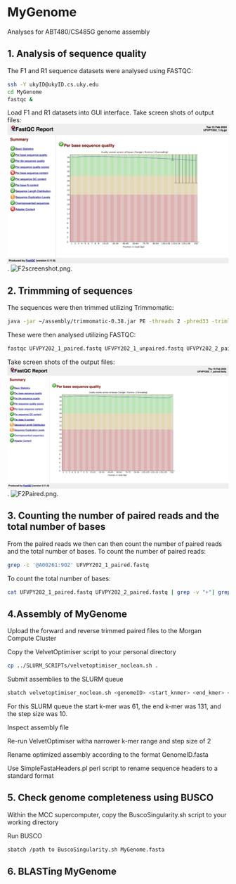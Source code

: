 # MyGenome
Analyses for ABT480/CS485G genome assembly

## 1. Analysis of sequence quality
The F1 and R1 sequence datasets were analysed using FASTQC: 
```bash
ssh -Y ukyID@ukyID.cs.uky.edu
cd MyGenome
fastqc &
```
Load F1 and R1 datasets into GUI interface.
Take screen shots of output files:
![F1screenshot.png](F1Screenshot).
![F2screenshot.png](/data/F2screenshot.png).

## 2. Trimmming of sequences
The sequences were then trimmed utilizing Trimmomatic:
```bash
java -jar ~/assembly/trimmomatic-0.38.jar PE -threads 2 -phred33 -trimlog UFVPY202_errorlog.txt UFVPY202_1.fq.gz UFVPY202_2.fq.gz UFVPY202_1_paired.fastq UFVPY202_1_unpaired.fastq UFVPY202_2_paired.fastq UFVPY202_2_unpaired.fastq ILLUMINACLIP:adaptors.fasta:2:30:10 SLIDINGWINDOW:20:20 MINLEN:120
```
These were then analysed utilizing FASTQC:
```bash
fastqc UFVPY202_1_paired.fastq UFVPY202_1_unpaired.fastq UFVPY202_2_paired.fastq UFVPY202_unpaired.fastq
```
Take screen shots of the output files:
![F1Paired.png](/F1Paired.png).
![F2Paired.png](/F2Paired.png).

## 3. Counting the number of paired reads and the total number of bases
From the paired reads we then can then count the number of paired reads and the total number of bases. 
To count the number of paired reads:
```bash
grep -c '@A00261:902' UFVPY202_1_paired.fastq
```
To count the total number of bases:
```bash
cat UFVPY202_1_paired.fastq UFVPY202_2_paired.fastq | grep -v "+"| grep -e "F" -e "#" -e ":" -e "," | wc -c
```

## 4.Assembly of MyGenome
Upload the forward and reverse trimmed paired files to the Morgan Compute Cluster
  
Copy the VelvetOptimiser script to your personal directory
```bash
cp ../SLURM_SCRIPTs/velvetoptimiser_noclean.sh .
```
Submit assemblies to the SLURM queue
```bash
sbatch velvetoptimiser_noclean.sh <genomeID> <start_knmer> <end_kmer> <step_size>
```
  For this SLURM queue the start k-mer was 61, the end k-mer was 131, and the step size was 10.
  
Inspect assembly file

Re-run VelvetOptimiser witha  narrower k-mer range and step size of 2

Rename optimized assembly according to the format GenomeID.fasta

Use SimpleFastaHeaders.pl perl script to rename sequence headers to a standard format

## 5. Check genome completeness using BUSCO
Within the MCC supercomputer, copy the BuscoSingularity.sh script to your working directory

Run BUSCO
```bash
sbatch /path to BuscoSingularity.sh MyGenome.fasta
```

## 6. BLASTing MyGenome

